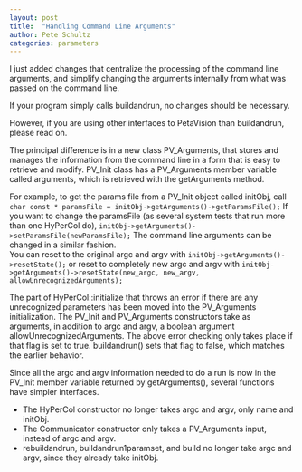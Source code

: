 ```yaml
---
layout: post
title:  "Handling Command Line Arguments"
author: Pete Schultz
categories: parameters
---
```

I just added changes that centralize the processing of the command line
arguments, and simplify changing the arguments internally from what was passed
on the command line.

If your program simply calls buildandrun, no changes should be necessary.

However, if you are using other interfaces to PetaVision than buildandrun,
please read on.

The principal difference is in a new class PV_Arguments, that stores
and manages the information from the command line in a form that is
easy to retrieve and modify.  PV_Init class has a PV_Arguments member
variable called arguments, which is retrieved with the getArguments method.

For example, to get the params file from a PV_Init object called initObj, call
    `char const * paramsFile = initObj->getArguments()->getParamsFile();`
If you want to change the paramsFile (as several system tests that run
more than one HyPerCol do),
    `initObj->getArguments()->setParamsFile(newParamsFile);`
The command line arguments can be changed in a similar fashion.  
You can reset to the original argc and argv with
    `initObj->getArguments()->resetState();`
or reset to completely new argc and argv with
    `initObj->getArguments()->resetState(new_argc, new_argv, allowUnrecognizedArguments);`

The part of HyPerCol::initialize that throws an error if there are any
unrecognized parameters has been moved into the PV_Arguments initialization.
The PV_Init and PV_Arguments constructors take as arguments, in addition
to argc and argv, a boolean argument allowUnrecognizedArguments.  The above
error checking only takes place if that flag is set to true.
buildandrun() sets that flag to false, which matches the earlier behavior.

Since all the argc and argv information needed to do a run is now in
the PV_Init member variable returned by getArguments(), several functions
have simpler interfaces.
* The HyPerCol constructor no longer takes argc and argv, only name and initObj.
* The Communicator constructor only takes a PV_Arguments input, instead of argc and argv.
* rebuildandrun, buildandrun1paramset, and build no longer take argc and argv, since they already take initObj.
